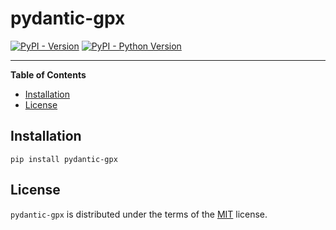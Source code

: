# pydantic-gpx

[![PyPI - Version](https://img.shields.io/pypi/v/pydantic-gpx.svg)](https://pypi.org/project/pydantic-gpx)
[![PyPI - Python Version](https://img.shields.io/pypi/pyversions/pydantic-gpx.svg)](https://pypi.org/project/pydantic-gpx)

-----

**Table of Contents**

- [Installation](#installation)
- [License](#license)

## Installation

```console
pip install pydantic-gpx
```

## License

`pydantic-gpx` is distributed under the terms of the [MIT](https://spdx.org/licenses/MIT.html) license.
